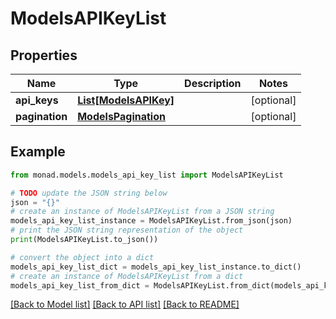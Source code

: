 # ModelsAPIKeyList


## Properties

Name | Type | Description | Notes
------------ | ------------- | ------------- | -------------
**api_keys** | [**List[ModelsAPIKey]**](ModelsAPIKey.md) |  | [optional] 
**pagination** | [**ModelsPagination**](ModelsPagination.md) |  | [optional] 

## Example

```python
from monad.models.models_api_key_list import ModelsAPIKeyList

# TODO update the JSON string below
json = "{}"
# create an instance of ModelsAPIKeyList from a JSON string
models_api_key_list_instance = ModelsAPIKeyList.from_json(json)
# print the JSON string representation of the object
print(ModelsAPIKeyList.to_json())

# convert the object into a dict
models_api_key_list_dict = models_api_key_list_instance.to_dict()
# create an instance of ModelsAPIKeyList from a dict
models_api_key_list_from_dict = ModelsAPIKeyList.from_dict(models_api_key_list_dict)
```
[[Back to Model list]](../README.md#documentation-for-models) [[Back to API list]](../README.md#documentation-for-api-endpoints) [[Back to README]](../README.md)


